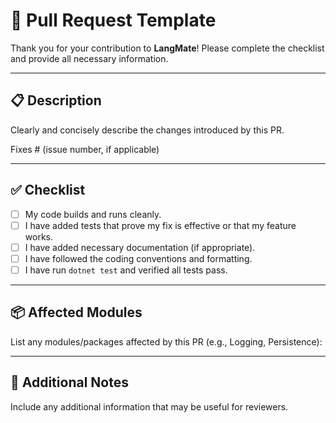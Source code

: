 # 🚀 Pull Request Template

Thank you for your contribution to **LangMate**! Please complete the checklist and provide all necessary information.

---

## 📋 Description

Clearly and concisely describe the changes introduced by this PR.

Fixes # (issue number, if applicable)

---

## ✅ Checklist

- [ ] My code builds and runs cleanly.
- [ ] I have added tests that prove my fix is effective or that my feature works.
- [ ] I have added necessary documentation (if appropriate).
- [ ] I have followed the coding conventions and formatting.
- [ ] I have run `dotnet test` and verified all tests pass.

---

## 📦 Affected Modules

List any modules/packages affected by this PR (e.g., Logging, Persistence):

---

## 📝 Additional Notes

Include any additional information that may be useful for reviewers.
